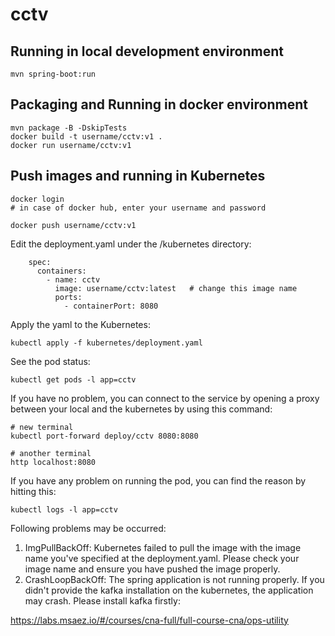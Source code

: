 # cctv

## Running in local development environment

```
mvn spring-boot:run
```

## Packaging and Running in docker environment

```
mvn package -B -DskipTests
docker build -t username/cctv:v1 .
docker run username/cctv:v1
```

## Push images and running in Kubernetes

```
docker login 
# in case of docker hub, enter your username and password

docker push username/cctv:v1
```

Edit the deployment.yaml under the /kubernetes directory:
```
    spec:
      containers:
        - name: cctv
          image: username/cctv:latest   # change this image name
          ports:
            - containerPort: 8080

```

Apply the yaml to the Kubernetes:
```
kubectl apply -f kubernetes/deployment.yaml
```

See the pod status:
```
kubectl get pods -l app=cctv
```

If you have no problem, you can connect to the service by opening a proxy between your local and the kubernetes by using this command:
```
# new terminal
kubectl port-forward deploy/cctv 8080:8080

# another terminal
http localhost:8080
```

If you have any problem on running the pod, you can find the reason by hitting this:
```
kubectl logs -l app=cctv
```

Following problems may be occurred:

1. ImgPullBackOff:  Kubernetes failed to pull the image with the image name you've specified at the deployment.yaml. Please check your image name and ensure you have pushed the image properly.
1. CrashLoopBackOff: The spring application is not running properly. If you didn't provide the kafka installation on the kubernetes, the application may crash. Please install kafka firstly:

https://labs.msaez.io/#/courses/cna-full/full-course-cna/ops-utility

